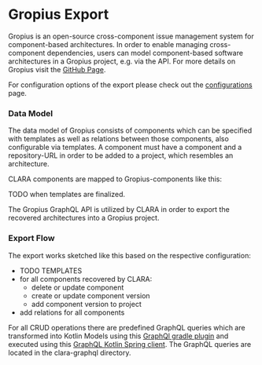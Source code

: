 # Gropius Export

Gropius is an open-source cross-component issue management system for component-based architectures.
In order to enable managing cross-component dependencies, users can model component-based software architectures in a Gropius project, e.g. via the API.
For more details on Gropius visit the [GitHub Page](https://github.com/ccims).

For configuration options of the export please check out the [configurations](../../configuration/index.md) page.

### Data Model
The data model of Gropius consists of components which can be specified with templates as well as relations
between those components, also configurable via templates.
A component must have a component and a repository-URL in order to be added to a project, which resembles an architecture.

CLARA components are mapped to Gropius-components like this:

TODO when templates are finalized.

The Gropius GraphQL API is utilized by CLARA in order to export the recovered architectures into a Gropius project.





### Export Flow
The export works sketched like this based on the respective configuration:

- TODO TEMPLATES
- for all components recovered by CLARA:
  - delete or update component
  - create or update component version
  - add component version to project
- add relations for all components 

For all CRUD operations there are predefined GraphQL queries which are transformed into Kotlin Models using this [GraphQl gradle plugin](https://mvnrepository.com/artifact/com.expediagroup.graphql/com.expediagroup.graphql.gradle.plugin) 
and executed using this [GraphQL Kotlin Spring client](https://mvnrepository.com/artifact/com.expediagroup/graphql-kotlin-spring-client).
The GraphQL queries are located in the clara-graphql directory.
